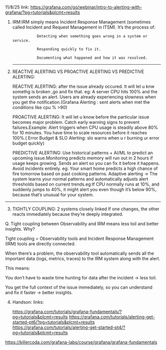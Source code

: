 11/8/25
link: https://grafana.com/go/webinar/intro-to-alerting-with-grafana/?pg=tutorials&plcmt=results
1. IRM:IRM simply means Incident Response Management (sometimes called Incident and Request Management in ITSM). It’s the process of:

                  Detecting when something goes wrong in a system or service.
                  
                  Responding quickly to fix it.
                  
                  Documenting what happened and how it was resolved.
       
       

   ------------------------------------------------------------------------------
   
2. REACTIVE ALERTING VS PROACTIVE ALERTING VS PREDICTIVE ALERTING:

     REACTIVE ALERTING: after the issue already occured. It will let u knw somethg is broken ,go and fix that. eg: A server CPU hits 100% and the system sends an alert.
     Users are already experiencing slowness when you get the notification.(Grafana Alerting : sent alerts when met the conditions like cpu % >90)

     PROACTIVE ALERTING: It will let u know before the particular issue becomes major problem.
                         Catch early warning signs to prevent failures.Example: Alert triggers when CPU usage is steadily above 80% for 10 minutes. You have time to scale resources before it reaches 100%.( Error Budget & SLO Alerting: slo warns when u r burning ur error budget quickly)

     PREDICTIVE ALERTING: Use historical patterns + AI/ML to predict an upcoming issue.Monitoring predicts memory will run out in 2 hours if usage keeps growing.
                           Sends an alert so you can fix it before it happens. Avoid incidents entirely.
                         eg: Your smart home predicts a high chance of fire tomorrow based on past cooking patterns.
                         Adaptive alerting → The system learns your normal patterns and automatically adjusts alert thresholds based on current trends.eg:If CPU normally runs at 10%, and suddenly jumps to 40%, it might alert you even though it’s below 90%, because that’s unusual for your system.


---------------------------------------------------------------------------


3. TIGHTLY COUPLING:
          2 systems closely linked
          If one changes, the other reacts immediately because they’re deeply integrated.
   
Q. Tight coupling between Observability and IRM means less toil and better insights. Why?

Tight coupling = Observability tools and Incident Response Management (IRM) tools are directly connected.

When there’s a problem, the observability tool automatically sends all the important data (logs, metrics, traces) to the IRM system along with the alert.

This means:

You don’t have to waste time hunting for data after the incident → less toil.

You get the full context of the issue immediately, so you can understand and fix it faster → better insights.
  
4. Handson:
links:

    https://grafana.com/tutorials/grafana-fundamentals/?pg=tutorials&plcmt=results
    https://grafana.com/tutorials/alerting-get-started-pt6/?pg=tutorials&plcmt=results
    https://grafana.com/tutorials/alerting-get-started-pt4/?pg=tutorials&plcmt=results
           
https://killercoda.com/grafana-labs/course/grafana/grafana-fundamentals
